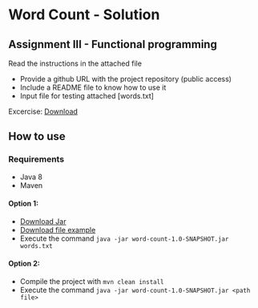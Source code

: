 # Word Count - Solution

## Assignment III - Functional programming

 Read the instructions in the attached file
- Provide a github URL with the project repository (public access)
- Include a README file to know how to use it
- Input file for testing attached [words.txt]

Excercise: [Download](https://drive.google.com/open?id=1bt1cevG8gUzx1mWmkzLoWfUvdqrfAdQw)

## How to use

### Requirements

- Java 8
- Maven

#### Option 1:
 
- [Download Jar](https://drive.google.com/open?id=1cFE-LVeXWhO0DzDzXDgMs_pTHcQiZjGL)
- [Download file example](https://drive.google.com/open?id=1n9JHgINhwDQo8TYRBvclexnohXFQdXq3)
- Execute the command `java -jar word-count-1.0-SNAPSHOT.jar words.txt`


#### Option 2:

- Compile the project with `mvn clean install`
- Execute the command `java -jar word-count-1.0-SNAPSHOT.jar <path file>`

